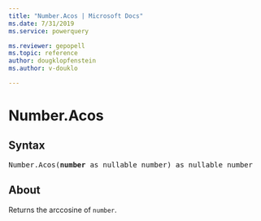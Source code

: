 ```yaml
---
title: "Number.Acos | Microsoft Docs"
ms.date: 7/31/2019
ms.service: powerquery

ms.reviewer: gepopell
ms.topic: reference
author: dougklopfenstein
ms.author: v-douklo

---
```

# Number.Acos

## Syntax

<pre>
Number.Acos(<b>number</b> as nullable number) as nullable number
</pre> 
  
## About  
Returns the arccosine of `number`.
